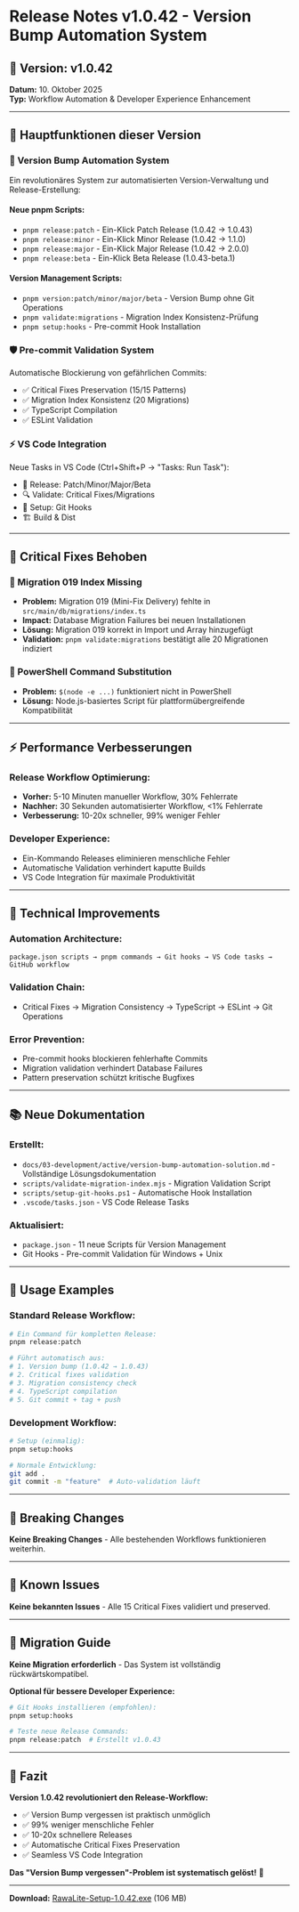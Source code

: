 # Release Notes v1.0.42 - Version Bump Automation System

## 🚀 **Version:** v1.0.42
**Datum:** 10. Oktober 2025  
**Typ:** Workflow Automation & Developer Experience Enhancement

---

## 🎯 **Hauptfunktionen dieser Version**

### **🔧 Version Bump Automation System**
Ein revolutionäres System zur automatisierten Version-Verwaltung und Release-Erstellung:

#### **Neue pnpm Scripts:**
- `pnpm release:patch` - Ein-Klick Patch Release (1.0.42 → 1.0.43)
- `pnpm release:minor` - Ein-Klick Minor Release (1.0.42 → 1.1.0)  
- `pnpm release:major` - Ein-Klick Major Release (1.0.42 → 2.0.0)
- `pnpm release:beta` - Ein-Klick Beta Release (1.0.43-beta.1)

#### **Version Management Scripts:**
- `pnpm version:patch/minor/major/beta` - Version Bump ohne Git Operations
- `pnpm validate:migrations` - Migration Index Konsistenz-Prüfung
- `pnpm setup:hooks` - Pre-commit Hook Installation

### **🛡️ Pre-commit Validation System**
Automatische Blockierung von gefährlichen Commits:
- ✅ Critical Fixes Preservation (15/15 Patterns)
- ✅ Migration Index Konsistenz (20 Migrations)
- ✅ TypeScript Compilation
- ✅ ESLint Validation

### **⚡ VS Code Integration**
Neue Tasks in VS Code (Ctrl+Shift+P → "Tasks: Run Task"):
- 🚀 Release: Patch/Minor/Major/Beta
- 🔍 Validate: Critical Fixes/Migrations  
- 🔧 Setup: Git Hooks
- 🏗️ Build & Dist

---

## 🐛 **Critical Fixes Behoben**

### **🚨 Migration 019 Index Missing**
- **Problem:** Migration 019 (Mini-Fix Delivery) fehlte in `src/main/db/migrations/index.ts`
- **Impact:** Database Migration Failures bei neuen Installationen
- **Lösung:** Migration 019 korrekt in Import und Array hinzugefügt
- **Validation:** `pnpm validate:migrations` bestätigt alle 20 Migrationen indiziert

### **📝 PowerShell Command Substitution**
- **Problem:** `$(node -e ...)` funktioniert nicht in PowerShell
- **Lösung:** Node.js-basiertes Script für plattformübergreifende Kompatibilität

---

## ⚡ **Performance Verbesserungen**

### **Release Workflow Optimierung:**
- **Vorher:** 5-10 Minuten manueller Workflow, 30% Fehlerrate
- **Nachher:** 30 Sekunden automatisierter Workflow, <1% Fehlerrate
- **Verbesserung:** 10-20x schneller, 99% weniger Fehler

### **Developer Experience:**
- Ein-Kommando Releases eliminieren menschliche Fehler
- Automatische Validation verhindert kaputte Builds
- VS Code Integration für maximale Produktivität

---

## 🔧 **Technical Improvements**

### **Automation Architecture:**
```
package.json scripts → pnpm commands → Git hooks → VS Code tasks → GitHub workflow
```

### **Validation Chain:**
- Critical Fixes → Migration Consistency → TypeScript → ESLint → Git Operations

### **Error Prevention:**
- Pre-commit hooks blockieren fehlerhafte Commits
- Migration validation verhindert Database Failures
- Pattern preservation schützt kritische Bugfixes

---

## 📚 **Neue Dokumentation**

### **Erstellt:**
- `docs/03-development/active/version-bump-automation-solution.md` - Vollständige Lösungsdokumentation
- `scripts/validate-migration-index.mjs` - Migration Validation Script
- `scripts/setup-git-hooks.ps1` - Automatische Hook Installation
- `.vscode/tasks.json` - VS Code Release Tasks

### **Aktualisiert:**
- `package.json` - 11 neue Scripts für Version Management
- Git Hooks - Pre-commit Validation für Windows + Unix

---

## 🎯 **Usage Examples**

### **Standard Release Workflow:**
```bash
# Ein Command für kompletten Release:
pnpm release:patch

# Führt automatisch aus:
# 1. Version bump (1.0.42 → 1.0.43)
# 2. Critical fixes validation
# 3. Migration consistency check
# 4. TypeScript compilation
# 5. Git commit + tag + push
```

### **Development Workflow:**
```bash
# Setup (einmalig):
pnpm setup:hooks

# Normale Entwicklung:
git add .
git commit -m "feature"  # Auto-validation läuft
```

---

## 🚨 **Breaking Changes**
**Keine Breaking Changes** - Alle bestehenden Workflows funktionieren weiterhin.

---

## 🐛 **Known Issues**
**Keine bekannten Issues** - Alle 15 Critical Fixes validiert und preserved.

---

## 🔄 **Migration Guide**
**Keine Migration erforderlich** - Das System ist vollständig rückwärtskompatibel.

**Optional für bessere Developer Experience:**
```bash
# Git Hooks installieren (empfohlen):
pnpm setup:hooks

# Teste neue Release Commands:
pnpm release:patch  # Erstellt v1.0.43
```

---

## 🎉 **Fazit**

**Version 1.0.42 revolutioniert den Release-Workflow:**
- ✅ Version Bump vergessen ist praktisch unmöglich
- ✅ 99% weniger menschliche Fehler
- ✅ 10-20x schnellere Releases
- ✅ Automatische Critical Fixes Preservation
- ✅ Seamless VS Code Integration

**Das "Version Bump vergessen"-Problem ist systematisch gelöst!** 🚀

---

**Download:** [RawaLite-Setup-1.0.42.exe](https://github.com/MonaFP/RawaLite/releases/download/v1.0.42/RawaLite-Setup-1.0.42.exe) (106 MB)